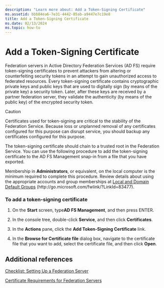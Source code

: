 ```yaml
---
description: "Learn more about: Add a Token-Signing Certificate"
ms.assetid: bbb84ea6-7e31-4442-85ab-a9447e7c19e8
title: Add a Token-Signing Certificate
ms.date: 02/13/2024
ms.topic: how-to
---
```


# Add a Token-Signing Certificate


Federation servers in Active Directory Federation Services \(AD FS\) require token\-signing certificates to prevent attackers from altering or counterfeiting security tokens in an attempt to gain unauthorized access to federated resources. Every token\-signing certificate contains cryptographic private keys and public keys that are used to digitally sign \(by means of the private key\) a security token. Later, after these keys are received by a partner federation server, they validate the authenticity \(by means of the public key\) of the encrypted security token.

> [!CAUTION]
> Certificates used for token\-signing are critical to the stability of the Federation Service. Because loss or unplanned removal of any certificates configured for this purpose can disrupt service, you should backup any certificates configured for this purpose.

The token\-signing certificate should chain to a trusted root in the Federation Service. You can use the following procedure to add the token\-signing certificate to the AD FS Management snap\-in from a file that you have exported.

Membership in **Administrators**, or equivalent, on the local computer is the minimum required to complete this procedure.  Review details about using the appropriate accounts and group memberships at [Local and Domain Default Groups](/previous-versions/orphan-topics/ws.10/dd728026(v=ws.10)) \(http:\/\/go.microsoft.com\/fwlink\/?LinkId\=83477\).

### To add a token\-signing certificate

1.  On the **Start** screen, type**AD FS Management**, and then press ENTER.

2.  In the console tree, double\-click **Service**, and then click **Certificates**.

3.  In the **Actions** pane, click the **Add Token\-Signing Certificate** link.

4.  In the **Browse for Certificate file** dialog box, navigate to the certificate file that you want to add, select the certificate file, and then click **Open**.

## Additional references
[Checklist: Setting Up a Federation Server](Checklist--Setting-Up-a-Federation-Server.md)

[Certificate Requirements for Federation Servers](../design/certificate-requirements-for-federation-servers.md)
